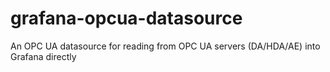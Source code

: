# grafana-opcua-datasource
An OPC UA datasource for reading from OPC UA servers (DA/HDA/AE) into Grafana directly
